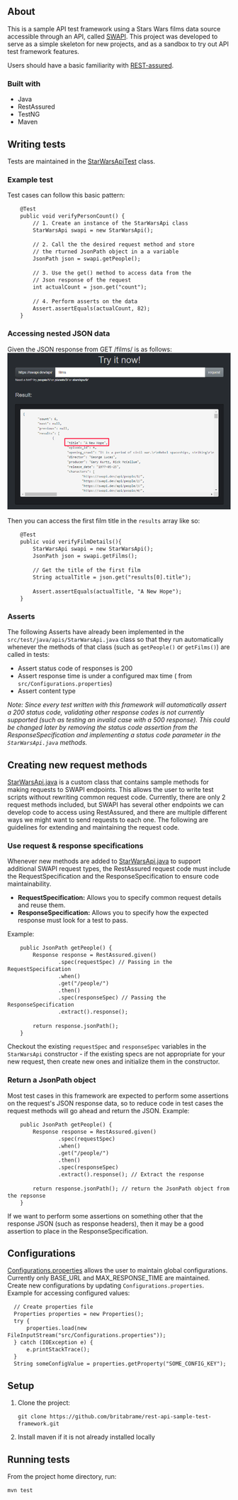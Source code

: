 ## About
This is a sample API test framework using a Stars Wars films data source accessible through an API, called [SWAPI](https://swapi.dev/). This project was developed to serve as a simple skeleton for new projects, and as a sandbox to try out API test framework features.

Users should have a basic familiarity with [REST-assured](https://rest-assured.io/).

### Built with
* Java
* RestAssured
* TestNG
* Maven

## Writing tests
Tests are maintained in the [StarWarsApiTest](https://github.com/britabrame/rest-api-sample-test-framework/blob/master/src/test/java/tests/StarWarsApiTest.java) class. 

### Example test
Test cases can follow this basic pattern:
```
    @Test
    public void verifyPersonCount() {
        // 1. Create an instance of the StarWarsApi class
        StarWarsApi swapi = new StarWarsApi();
        
        // 2. Call the the desired request method and store
        // the rturned JsonPath object in a a variable
        JsonPath json = swapi.getPeople();
        
        // 3. Use the get() method to access data from the 
        // Json response of the request
        int actualCount = json.get("count");
        
        // 4. Perform asserts on the data
        Assert.assertEquals(actualCount, 82);
    }
```
### Accessing nested JSON data
Given the JSON response from GET /films/ is as follows:
![screenshot](https://github.com/britabrame/rest-api-sample-test-framework/blob/master/images/Screenshot.png)

Then you can access the first film title in the `results` array like so:
```
    @Test
    public void verifyFilmDetails(){
        StarWarsApi swapi = new StarWarsApi();
        JsonPath json = swapi.getFilms();
        
        // Get the title of the first film
        String actualTitle = json.get("results[0].title"); 
        
        Assert.assertEquals(actualTitle, "A New Hope");
    }
```
### Asserts
The following Asserts have already been implemented in the `src/test/java/apis/StarWarsApi.java` class so that they run automatically whenever the methods of that class (such as `getPeople()` or `getFilms()`) are called in tests:
  * Assert status code of responses is 200
  * Assert response time is under a configured max time ( from `src/Configurations.properties`)
  * Assert content type

*Note: Since every test written with this framework will automatically assert a 200 status code, validating other response codes is not currently supported (such as testing an invalid case with a 500 response). This could be changed later by removing the status code assertion from the ResponseSpecification and implementing a status code parameter in the `StarWarsApi.java` methods.* 

## Creating new request methods
[StarWarsApi.java](https://github.com/britabrame/rest-api-sample-test-framework/tree/master/src/test/java) is a custom class that contains sample methods for making requests to SWAPI endpoints. This allows the user to write test scripts without rewriting common request code. Currently, there are only 2 request methods included, but SWAPI has several other endpoints we can develop code to access using RestAssured, and there are multiple different ways we might want to send requests to each one. The following are guidelines for extending and maintaining the request code.
### Use request & response specifications
Whenever new methods are added to [StarWarsApi.java](https://github.com/britabrame/rest-api-sample-test-framework/tree/master/src/test/java) to support additional SWAPI request types, the RestAssured request code must include the RequestSpecification and the ResponseSpecification to ensure code maintainability.
* **RequestSpecification:** Allows you to specify common request details and reuse them.
*  **ResponseSpecification:** Allows you to specify how the expected response must look for a test to pass. 

Example:
```
    public JsonPath getPeople() {
        Response response = RestAssured.given()
                .spec(requestSpec) // Passing in the RequestSpecification
                .when()
                .get("/people/")
                .then()
                .spec(responseSpec) // Passing the ResponseSpecification
                .extract().response();

        return response.jsonPath();
    }
```
Checkout the existing `requestSpec` and `responseSpec` variables in the `StarWarsApi` constructor - if the existing specs are not appropriate for your new request, then create new ones and initialize them in the constructor.

### Return a JsonPath object
Most test cases in this framework are expected to perform some assertions on the request's JSON response data, so to reduce code in test cases the request methods will go ahead and return the JSON. 
Example:
```
    public JsonPath getPeople() {
        Response response = RestAssured.given()
                .spec(requestSpec)
                .when()
                .get("/people/")
                .then()
                .spec(responseSpec)
                .extract().response(); // Extract the response

        return response.jsonPath(); // return the JsonPath object from the repsonse
    }
```
If we want to perform some assertions on something other that the response JSON (such as response headers), then it may be a good assertion to place in the ResponseSpecification.

## Configurations
[Configurations.properties](https://github.com/britabrame/rest-api-sample-test-framework/blob/master/src/Configurations.properties) allows the user to maintain global configurations. Currently only BASE_URL and MAX_RESPONSE_TIME are maintained. Create new configurations by updating `Configurations.properties`. Example for accessing configured values:
```
  // Create properties file
  Properties properties = new Properties();
  try {
      properties.load(new FileInputStream("src/Configurations.properties"));
  } catch (IOException e) {
      e.printStackTrace();
  }
  String someConfigValue = properties.getProperty("SOME_CONFIG_KEY");
```
## Setup
1. Clone the project:
   ```
   git clone https://github.com/britabrame/rest-api-sample-test-framework.git
   ```
1. Install maven if it is not already installed locally

## Running tests
From the project home directory, run:
   ```
   mvn test
   ```

